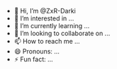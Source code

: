 - 👋 Hi, I’m @ZxR-Darki
- 👀 I’m interested in ...
- 🌱 I’m currently learning ...
- 💞️ I’m looking to collaborate on ...
- 📫 How to reach me ...
- 😄 Pronouns: ...
- ⚡ Fun fact: ...

<!---
ZxR-Darki/ZxR-Darki is a ✨ special ✨ repository because its `README.md` (this file) appears on your GitHub profile.
You can click the Preview link to take a look at your changes.
--->
